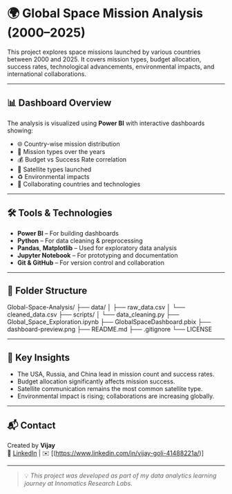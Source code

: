 # 🌍 Global Space Mission Analysis (2000–2025)

This project explores space missions launched by various countries between 2000 and 2025. It covers mission types, budget allocation, success rates, technological advancements, environmental impacts, and international collaborations.

---

## 📊 Dashboard Overview

The analysis is visualized using **Power BI** with interactive dashboards showing:

- 🌐 Country-wise mission distribution
- 🚀 Mission types over the years
- 💰 Budget vs Success Rate correlation
- 📡 Satellite types launched
- ♻️ Environmental impacts
- 🤝 Collaborating countries and technologies

---

## 🛠 Tools & Technologies

- **Power BI** – For building dashboards
- **Python** – For data cleaning & preprocessing
- **Pandas**, **Matplotlib** – Used for exploratory data analysis
- **Jupyter Notebook** – For prototyping and documentation
- **Git & GitHub** – For version control and collaboration

---

## 📁 Folder Structure
Global-Space-Analysis/
├── data/
│   ├── raw_data.csv
│   └── cleaned_data.csv
├── scripts/
│   └── data_cleaning.py
├── Global_Space_Exploration.ipynb
├── GlobalSpaceDashboard.pbix
├── dashboard-preview.png
├── README.md
├── .gitignore
└── LICENSE


---

## 📌 Key Insights

- The USA, Russia, and China lead in mission count and success rates.
- Budget allocation significantly affects mission success.
- Satellite communication remains the most common satellite type.
- Environmental impact is rising; collaborations are increasing globally.

---

## 📬 Contact

Created by **Vijay**  
🔗 [LinkedIn](https://www.linkedin.com) | ✉️ [(https://www.linkedin.com/in/vijay-goli-41488221a/)]

---

> 💡 *This project was developed as part of my data analytics learning journey at Innomatics Research Labs.*

